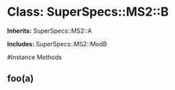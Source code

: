 # Class: SuperSpecs::MS2::B
**Inherits:** SuperSpecs::MS2::A
    
**Includes:** SuperSpecs::MS2::ModB
  




#Instance Methods
## foo(a) [](#method-i-foo)

